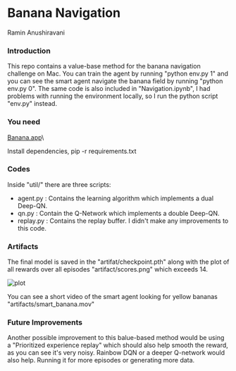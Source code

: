 
# Banana Navigation

Ramin Anushiravani

### Introduction

This repo contains a value-base method for the banana navigation challenge on Mac. You can train the agent by running "python env.py 1" and you can see the smart agent navigate the banana field by running "python env.py 0". The same code is also included in "Navigation.ipynb", I had problems with running the environment locally, so I run the python script "env.py" instead. 

### You need

[Banana.app](https://s3-us-west-1.amazonaws.com/udacity-drlnd/P1/Banana/Banana.app.zip)\\

Install dependencies,  pip -r requirements.txt

### Codes

Inside "util/" there are three scripts: 
- agent.py : Contains the learning algorithm which implements a dual Deep-QN. 
- qn.py : Contain the Q-Network which implements a double Deep-QN.
- replay.py : Contains the replay buffer. I didn't make any improvements to this code. 


### Artifacts

The final model is saved in the "artifat/checkpoint.pth" along with the plot of all rewards over all episodes "artifact/scores.png" which exceeds 14. 

![plot](artifacts/scores.png)


You can see a short video of the smart agent looking for yellow bananas "artifacts/smart_banana.mov"



### Future Improvements 

Another possible improvement to this balue-based method would be using a "Prioritized experience replay" which should also help smooth the reward, as you can see it's very noisy. Rainbow DQN or a deeper Q-network would also help. Running it for more episodes or generating more data.  







